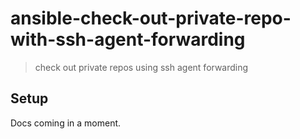 # ansible-check-out-private-repo-with-ssh-agent-forwarding
> check out private repos using ssh agent forwarding

## Setup

Docs coming in a moment.
